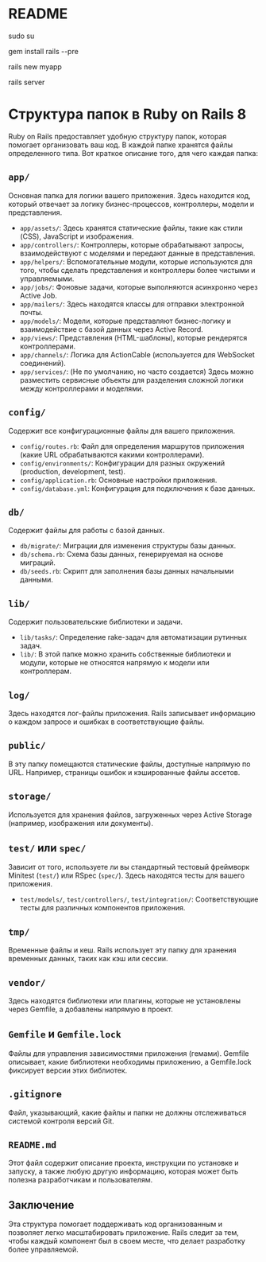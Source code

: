 # README

sudo su

gem install rails --pre

rails new myapp

rails server


# Структура папок в Ruby on Rails 8

Ruby on Rails предоставляет удобную структуру папок, которая помогает организовать ваш код. В каждой папке хранятся файлы определенного типа. Вот краткое описание того, для чего каждая папка:

## `app/`
Основная папка для логики вашего приложения. Здесь находится код, который отвечает за логику бизнес-процессов, контроллеры, модели и представления.
- `app/assets/`: Здесь хранятся статические файлы, такие как стили (CSS), JavaScript и изображения.
- `app/controllers/`: Контроллеры, которые обрабатывают запросы, взаимодействуют с моделями и передают данные в представления.
- `app/helpers/`: Вспомогательные модули, которые используются для того, чтобы сделать представления и контроллеры более чистыми и управляемыми.
- `app/jobs/`: Фоновые задачи, которые выполняются асинхронно через Active Job.
- `app/mailers/`: Здесь находятся классы для отправки электронной почты.
- `app/models/`: Модели, которые представляют бизнес-логику и взаимодействие с базой данных через Active Record.
- `app/views/`: Представления (HTML-шаблоны), которые рендерятся контроллерами.
- `app/channels/`: Логика для ActionCable (используется для WebSocket соединений).
- `app/services/`: (Не по умолчанию, но часто создается) Здесь можно разместить сервисные объекты для разделения сложной логики между контроллерами и моделями.

## `config/`
Содержит все конфигурационные файлы для вашего приложения.
- `config/routes.rb`: Файл для определения маршрутов приложения (какие URL обрабатываются какими контроллерами).
- `config/environments/`: Конфигурации для разных окружений (production, development, test).
- `config/application.rb`: Основные настройки приложения.
- `config/database.yml`: Конфигурация для подключения к базе данных.

## `db/`
Содержит файлы для работы с базой данных.
- `db/migrate/`: Миграции для изменения структуры базы данных.
- `db/schema.rb`: Схема базы данных, генерируемая на основе миграций.
- `db/seeds.rb`: Скрипт для заполнения базы данных начальными данными.

## `lib/`
Содержит пользовательские библиотеки и задачи.
- `lib/tasks/`: Определение rake-задач для автоматизации рутинных задач.
- `lib/`: В этой папке можно хранить собственные библиотеки и модули, которые не относятся напрямую к модели или контроллерам.

## `log/`
Здесь находятся лог-файлы приложения. Rails записывает информацию о каждом запросе и ошибках в соответствующие файлы.

## `public/`
В эту папку помещаются статические файлы, доступные напрямую по URL. Например, страницы ошибок и кэшированные файлы ассетов.

## `storage/`
Используется для хранения файлов, загруженных через Active Storage (например, изображения или документы).

## `test/` или `spec/`
Зависит от того, используете ли вы стандартный тестовый фреймворк Minitest (`test/`) или RSpec (`spec/`). Здесь находятся тесты для вашего приложения.
- `test/models/`, `test/controllers/`, `test/integration/`: Соответствующие тесты для различных компонентов приложения.

## `tmp/`
Временные файлы и кеш. Rails использует эту папку для хранения временных данных, таких как кэш или сессии.

## `vendor/`
Здесь находятся библиотеки или плагины, которые не установлены через Gemfile, а добавлены напрямую в проект.

## `Gemfile` и `Gemfile.lock`
Файлы для управления зависимостями приложения (гемами). Gemfile описывает, какие библиотеки необходимы приложению, а Gemfile.lock фиксирует версии этих библиотек.

## `.gitignore`
Файл, указывающий, какие файлы и папки не должны отслеживаться системой контроля версий Git.

## `README.md`
Этот файл содержит описание проекта, инструкции по установке и запуску, а также любую другую информацию, которая может быть полезна разработчикам и пользователям.

## Заключение
Эта структура помогает поддерживать код организованным и позволяет легко масштабировать приложение. Rails следит за тем, чтобы каждый компонент был в своем месте, что делает разработку более управляемой.
